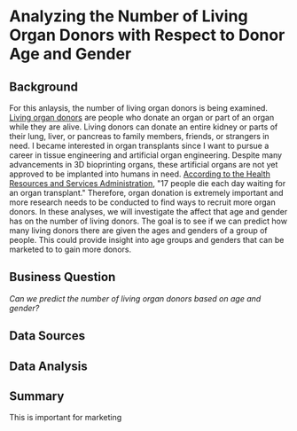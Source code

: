 # Analyzing the Number of Living Organ Donors with Respect to Donor Age and Gender
## Background
For this anlaysis, the number of living organ donors is being examined.  [Living organ donors](https://www.kidney.org/transplantation/livingdonors/general-information-living-donation#:~:text=Living%20donation%20takes%20place%20when,sister%20(living%20related%20donation).) are people who donate an organ or part of an organ while they are alive.  Living donors can donate an entire kidney or parts of their lung, liver, or pancreas to family members, friends, or strangers in need.  I became interested in organ transplants since I want to pursue a career in tissue engineering and artificial organ engineering.  Despite many advancements in 3D bioprinting organs, these artificial organs are not yet approved to be implanted into humans in need.  [According to the Health Resources and Services Administration](https://www.organdonor.gov/statistics-stories/statistics.html), "17 people die each day waiting for an organ transplant."  Therefore, organ donation is extremely important and more research needs to be conducted to find ways to recruit more organ donors.  In these analyses, we will investigate the affect that age and gender has on the number of living donors.  The goal is to see if we can predict how many living donors there are given the ages and genders of a group of people.  This could provide insight into age groups and genders that can be marketed to to gain more donors.  

## Business Question
_Can we predict the number of living organ donors based on age and gender?_
## Data Sources
 

## Data Analysis


## Summary
This is important for marketing 
